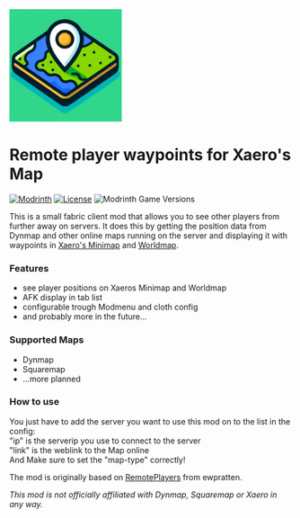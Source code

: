 <img src="src/main/resources/assets/remote_player_waypoints_for_xaero/icon.png" alt="icon" style="float: none; margin-right: 10px;" width="200" height="auto" />

# Remote player waypoints for Xaero's Map

<a href="https://modrinth.com/mod/remote-player-waypoints-for-xaeros-map"><img src="https://img.shields.io/modrinth/dt/remote-player-waypoints-for-xaeros-map?logo=modrinth&label=&suffix=%20&style=flat&color=242629&labelColor=5ca424&logoColor=1c1c1c" alt="Modrinth"></a>
<a href="https://github.com/thebuildcraft/RemotePlayerWaypointsForXaero/blob/main/LICENSE"><img src="https://img.shields.io/github/license/thebuildcraft/RemotePlayerWaypointsForXaero?style=flat&color=900c3f" alt="License"></a>
![Modrinth Game Versions](https://img.shields.io/modrinth/game-versions/kiByZ6gx)


This is a small fabric client mod that allows you to see other players from further away on servers.
It does this by getting the position data from Dynmap and other online maps running on the server and displaying it with waypoints in [Xaero's Minimap](https://modrinth.com/mod/xaeros-minimap) and [Worldmap](https://modrinth.com/mod/xaeros-world-map).

### Features
- see player positions on Xaeros Minimap and Worldmap
- AFK display in tab list
- configurable trough Modmenu and cloth config
- and probably more in the future...

### Supported Maps
- Dynmap
- Squaremap
- ...more planned

### How to use
You just have to add the server you want to use this mod on to the list in the config:<br>
"ip" is the serverip you use to connect to the server<br>
"link" is the weblink to the Map online <br>
And Make sure to set the "map-type" correctly!

The mod is originally based on [RemotePlayers](https://github.com/ewpratten/remoteplayers) from ewpratten.

_This mod is not officially affiliated with Dynmap, Squaremap or Xaero in any way._
